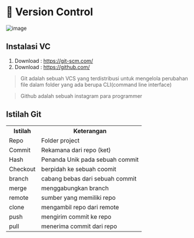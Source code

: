 # 📗 Version Control
![image](https://user-images.githubusercontent.com/83469523/181059691-b14f0be4-bbf2-4e0c-86e6-22464988ac78.png)


## Instalasi VC
1. Download : https://git-scm.com/
2. Download : https://github.com/

>Git adalah sebuah VCS yang terdistribusi untuk mengelola perubahan file dalam folder yang ada berupa CLI(command line interface)

>Github adalah sebuah instagram para programmer

## Istilah Git

<table>
<tr>
   <th>Istilah</th>
   <th>Keterangan</th>
</tr>
<tr>
   <td>Repo</td>
   <td>Folder project</td>
</tr>
<tr>
   <td>Commit</td>
   <td>Rekamana dari repo (ket)</td>
</tr>
<tr>
   <td>Hash</td>
   <td>Penanda Unik pada sebuah commit</td>
</tr>
<tr>
   <td>Checkout</td>
   <td>berpidah ke sebuah coomit</td>
</tr>
<tr>
   <td>branch</td>
   <td>cabang bebas dari sebuah commit</td>
</tr>
<tr>
   <td>merge</td>
   <td>menggabungkan branch</td>
</tr>
<tr>
   <td>remote</td>
   <td>sumber yang memiliki repo</td>
</tr>
<tr>
   <td>clone</td>
   <td>mengambil repo dari remote</td>
</tr>
<tr>
   <td>push</td>
   <td>mengirim commit ke repo</td>
</tr>
<tr>
   <td>pull</td>
   <td>menerima commit dari repo</td>
</tr>
</table>
